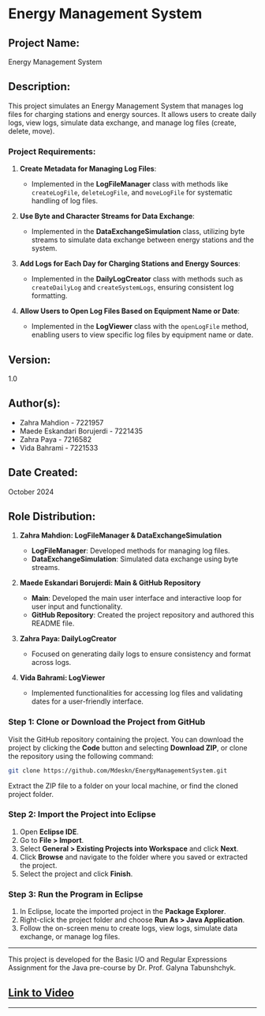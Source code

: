 # Energy Management System

## Project Name:
Energy Management System

## Description:
This project simulates an Energy Management System that manages log files for charging stations and energy sources. It allows users to create daily logs, view logs, simulate data exchange, and manage log files (create, delete, move). 

### Project Requirements:
1. **Create Metadata for Managing Log Files**:
   - Implemented in the **LogFileManager** class with methods like `createLogFile`, `deleteLogFile`, and `moveLogFile` for systematic handling of log files.

2. **Use Byte and Character Streams for Data Exchange**:
   - Implemented in the **DataExchangeSimulation** class, utilizing byte streams to simulate data exchange between energy stations and the system.

3. **Add Logs for Each Day for Charging Stations and Energy Sources**:
   - Implemented in the **DailyLogCreator** class with methods such as `createDailyLog` and `createSystemLogs`, ensuring consistent log formatting.

4. **Allow Users to Open Log Files Based on Equipment Name or Date**:
   - Implemented in the **LogViewer** class with the `openLogFile` method, enabling users to view specific log files by equipment name or date.

## Version:
1.0

## Author(s):
- Zahra Mahdion - 7221957
- Maede Eskandari Borujerdi - 7221435
- Zahra Paya - 7216582
- Vida Bahrami - 7221533

## Date Created:
October 2024

## Role Distribution:
1. **Zahra Mahdion: LogFileManager & DataExchangeSimulation**
   - **LogFileManager**: Developed methods for managing log files.
   - **DataExchangeSimulation**: Simulated data exchange using byte streams.

2. **Maede Eskandari Borujerdi: Main & GitHub Repository**
   - **Main**: Developed the main user interface and interactive loop for user input and functionality.
   - **GitHub Repository**: Created the project repository and authored this README file.

3. **Zahra Paya: DailyLogCreator**
   - Focused on generating daily logs to ensure consistency and format across logs.

4. **Vida Bahrami: LogViewer**
   - Implemented functionalities for accessing log files and validating dates for a user-friendly interface.

### Step 1: Clone or Download the Project from GitHub
Visit the GitHub repository containing the project. You can download the project by clicking the **Code** button and selecting **Download ZIP**, or clone the repository using the following command:

```bash
git clone https://github.com/Mdeskn/EnergyManagementSystem.git
```

Extract the ZIP file to a folder on your local machine, or find the cloned project folder.

### Step 2: Import the Project into Eclipse
1. Open **Eclipse IDE**.
2. Go to **File > Import**.
3. Select **General > Existing Projects into Workspace** and click **Next**.
4. Click **Browse** and navigate to the folder where you saved or extracted the project.
5. Select the project and click **Finish**.

### Step 3: Run the Program in Eclipse
1. In Eclipse, locate the imported project in the **Package Explorer**.
2. Right-click the project folder and choose **Run As > Java Application**.
3. Follow the on-screen menu to create logs, view logs, simulate data exchange, or manage log files.

---

This project is developed for the Basic I/O and Regular Expressions Assignment for the Java pre-course by Dr. Prof. Galyna Tabunshchyk.

## [Link to Video](https://fhdoprod-my.sharepoint.com/:v:/g/personal/maede_eskandariborujerdi001_stud_fh-dortmund_de/EapHIu2fUNdBmbPqlJ6yp8QBceMuAenpXBog_XjAHmiegw)

---